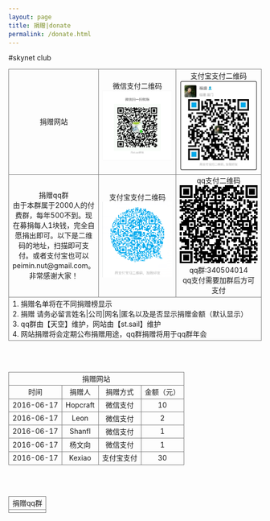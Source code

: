 ```yaml
---
layout: page
title: 捐赠|donate
permalink: /donate.html
---
```


#skynet club
<style>
table{width:100%;}
table td{border:1px solid grey;text-align:center;}
</style>
<table>

<tr>
<td width="20%">捐赠网站</td>
<td>微信支付二维码<br/><a href="/static/donate/wx.png" target="_blank"><img src="/static/donate/wx.png" alt="微信支付二维码" style="width:240px;" /></a></td>
<td>支付宝支付二维码<br/><a href="/static/donate/zfb.jpg" target="_blank"><img src="/static/donate/zfb.jpg" alt="支付宝支付二维码" style="width:200px;" /></a></td>
</tr>

<tr>
<td>捐赠qq群<br/>由于本群属于2000人的付费群，每年500不到。现在募捐每人1块钱，完全自愿捐出即可。以下是二维码的地址，扫描即可支付。或者支付宝也可以 peimin.nut@gmail.com。非常感谢大家！</td>
<td>支付宝支付二维码<br/><a href="/static/donate/tk_zfb.png" target="_blank"><img src="/static/donate/tk_zfb.png" alt="支付宝支付二维码" style="width:200px;" /></a></td>
<td>qq支付二维码<br/><a href="http://qun.qq.com/qunpay/qunfee/qrcode.html?feeid=d8a6f4ee60dd4aa3a5e78cbd5d6d189c&gc=340504014&_wv=1039&title=6Ieq5oS%2F5o2Q5Ye6576k5bm06LS5&fees=100&_bid=2207&feesid=d8a6f4ee60dd4aa3a5e78cbd5d6d189c" target="_blank"><img src="/static/donate/tk_qq.png" alt="qq支付二维码" style="width:200px;" />
</a>
<br/>
qq群:340504014
<br/>
qq支付需要加群后方可支付
</td>
</tr>

<tr><td colspan="3" style="text-align:left;">1. 捐赠名单将在不同捐赠榜显示<br/>2. 捐赠 请务必留言姓名|公司|网名|匿名以及是否显示捐赠金额（默认显示）<br/>3. qq群由【天空】维护，网站由【st.sail】维护<br/>4. 网站捐赠将会定期公布捐赠用途，qq群捐赠将用于qq群年会</td></tr>
</table>

<br/><br/>

<table>
<tr><td colspan="4">捐赠网站</td></tr>
<tr>
<td>时间</td>
<td>捐赠人</td>
<td>捐赠方式</td>
<td>金额（元）</td>
</tr>
<tr>
<td>2016-06-17</td>
<td>Hopcraft</td>
<td>微信支付</td>
<td>10</td>
</tr>
<tr>
<td>2016-06-17</td>
<td>Leon</td>
<td>微信支付</td>
<td>2</td>
</tr>
<tr>
<td>2016-06-17</td>
<td>Shanfl</td>
<td>微信支付</td>
<td>1</td>
</tr>
<tr>
<td>2016-06-17</td>
<td>杨文向</td>
<td>微信支付</td>
<td>1</td>
</tr>
<tr>
<td>2016-06-17</td>
<td>Kexiao</td>
<td>支付宝支付</td>
<td>30</td>
</tr>
</table>

<br/><br/>

<table>
<tr><td>捐赠qq群</td></tr>
<tr><td><script src="https://gist.github.com/peimin/f7f0fda2ff81e445a9835d7c5bae5a24.js"></script></td></tr>
</table>


